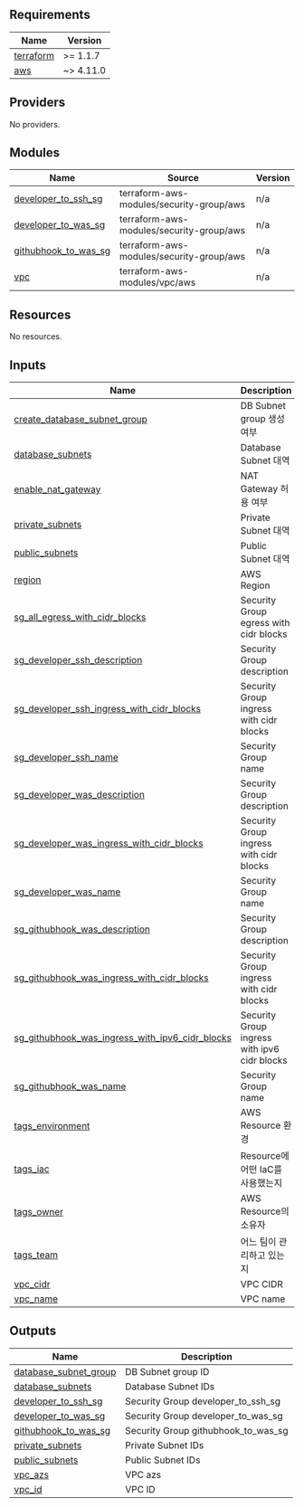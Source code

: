 <!-- BEGIN_TF_DOCS -->
## Requirements

| Name | Version |
|------|---------|
| <a name="requirement_terraform"></a> [terraform](#requirement\_terraform) | >= 1.1.7 |
| <a name="requirement_aws"></a> [aws](#requirement\_aws) | ~> 4.11.0 |

## Providers

No providers.

## Modules

| Name | Source | Version |
|------|--------|---------|
| <a name="module_developer_to_ssh_sg"></a> [developer\_to\_ssh\_sg](#module\_developer\_to\_ssh\_sg) | terraform-aws-modules/security-group/aws | n/a |
| <a name="module_developer_to_was_sg"></a> [developer\_to\_was\_sg](#module\_developer\_to\_was\_sg) | terraform-aws-modules/security-group/aws | n/a |
| <a name="module_githubhook_to_was_sg"></a> [githubhook\_to\_was\_sg](#module\_githubhook\_to\_was\_sg) | terraform-aws-modules/security-group/aws | n/a |
| <a name="module_vpc"></a> [vpc](#module\_vpc) | terraform-aws-modules/vpc/aws | n/a |

## Resources

No resources.

## Inputs

| Name | Description | Type | Default | Required |
|------|-------------|------|---------|:--------:|
| <a name="input_create_database_subnet_group"></a> [create\_database\_subnet\_group](#input\_create\_database\_subnet\_group) | DB Subnet group 생성 여부 | `bool` | n/a | yes |
| <a name="input_database_subnets"></a> [database\_subnets](#input\_database\_subnets) | Database Subnet 대역 | `list(string)` | n/a | yes |
| <a name="input_enable_nat_gateway"></a> [enable\_nat\_gateway](#input\_enable\_nat\_gateway) | NAT Gateway 허용 여부 | `bool` | n/a | yes |
| <a name="input_private_subnets"></a> [private\_subnets](#input\_private\_subnets) | Private Subnet 대역 | `list(string)` | n/a | yes |
| <a name="input_public_subnets"></a> [public\_subnets](#input\_public\_subnets) | Public Subnet 대역 | `list(string)` | n/a | yes |
| <a name="input_region"></a> [region](#input\_region) | AWS Region | `string` | n/a | yes |
| <a name="input_sg_all_egress_with_cidr_blocks"></a> [sg\_all\_egress\_with\_cidr\_blocks](#input\_sg\_all\_egress\_with\_cidr\_blocks) | Security Group egress with cidr blocks | `list(any)` | n/a | yes |
| <a name="input_sg_developer_ssh_description"></a> [sg\_developer\_ssh\_description](#input\_sg\_developer\_ssh\_description) | Security Group description | `string` | n/a | yes |
| <a name="input_sg_developer_ssh_ingress_with_cidr_blocks"></a> [sg\_developer\_ssh\_ingress\_with\_cidr\_blocks](#input\_sg\_developer\_ssh\_ingress\_with\_cidr\_blocks) | Security Group ingress with cidr blocks | `list(any)` | n/a | yes |
| <a name="input_sg_developer_ssh_name"></a> [sg\_developer\_ssh\_name](#input\_sg\_developer\_ssh\_name) | Security Group name | `string` | n/a | yes |
| <a name="input_sg_developer_was_description"></a> [sg\_developer\_was\_description](#input\_sg\_developer\_was\_description) | Security Group description | `string` | n/a | yes |
| <a name="input_sg_developer_was_ingress_with_cidr_blocks"></a> [sg\_developer\_was\_ingress\_with\_cidr\_blocks](#input\_sg\_developer\_was\_ingress\_with\_cidr\_blocks) | Security Group ingress with cidr blocks | `list(any)` | n/a | yes |
| <a name="input_sg_developer_was_name"></a> [sg\_developer\_was\_name](#input\_sg\_developer\_was\_name) | Security Group name | `string` | n/a | yes |
| <a name="input_sg_githubhook_was_description"></a> [sg\_githubhook\_was\_description](#input\_sg\_githubhook\_was\_description) | Security Group description | `string` | n/a | yes |
| <a name="input_sg_githubhook_was_ingress_with_cidr_blocks"></a> [sg\_githubhook\_was\_ingress\_with\_cidr\_blocks](#input\_sg\_githubhook\_was\_ingress\_with\_cidr\_blocks) | Security Group ingress with cidr blocks | `list(any)` | n/a | yes |
| <a name="input_sg_githubhook_was_ingress_with_ipv6_cidr_blocks"></a> [sg\_githubhook\_was\_ingress\_with\_ipv6\_cidr\_blocks](#input\_sg\_githubhook\_was\_ingress\_with\_ipv6\_cidr\_blocks) | Security Group ingress with ipv6 cidr blocks | `list(any)` | n/a | yes |
| <a name="input_sg_githubhook_was_name"></a> [sg\_githubhook\_was\_name](#input\_sg\_githubhook\_was\_name) | Security Group name | `string` | n/a | yes |
| <a name="input_tags_environment"></a> [tags\_environment](#input\_tags\_environment) | AWS Resource 환경 | `string` | n/a | yes |
| <a name="input_tags_iac"></a> [tags\_iac](#input\_tags\_iac) | Resource에 어떤 IaC를 사용했는지 | `string` | n/a | yes |
| <a name="input_tags_owner"></a> [tags\_owner](#input\_tags\_owner) | AWS Resource의 소유자 | `string` | n/a | yes |
| <a name="input_tags_team"></a> [tags\_team](#input\_tags\_team) | 어느 팀이 관리하고 있는지 | `string` | n/a | yes |
| <a name="input_vpc_cidr"></a> [vpc\_cidr](#input\_vpc\_cidr) | VPC CIDR | `string` | n/a | yes |
| <a name="input_vpc_name"></a> [vpc\_name](#input\_vpc\_name) | VPC name | `string` | n/a | yes |

## Outputs

| Name | Description |
|------|-------------|
| <a name="output_database_subnet_group"></a> [database\_subnet\_group](#output\_database\_subnet\_group) | DB Subnet group ID |
| <a name="output_database_subnets"></a> [database\_subnets](#output\_database\_subnets) | Database Subnet IDs |
| <a name="output_developer_to_ssh_sg"></a> [developer\_to\_ssh\_sg](#output\_developer\_to\_ssh\_sg) | Security Group developer\_to\_ssh\_sg |
| <a name="output_developer_to_was_sg"></a> [developer\_to\_was\_sg](#output\_developer\_to\_was\_sg) | Security Group developer\_to\_was\_sg |
| <a name="output_githubhook_to_was_sg"></a> [githubhook\_to\_was\_sg](#output\_githubhook\_to\_was\_sg) | Security Group githubhook\_to\_was\_sg |
| <a name="output_private_subnets"></a> [private\_subnets](#output\_private\_subnets) | Private Subnet IDs |
| <a name="output_public_subnets"></a> [public\_subnets](#output\_public\_subnets) | Public Subnet IDs |
| <a name="output_vpc_azs"></a> [vpc\_azs](#output\_vpc\_azs) | VPC azs |
| <a name="output_vpc_id"></a> [vpc\_id](#output\_vpc\_id) | VPC ID |
<!-- END_TF_DOCS -->